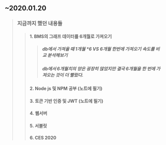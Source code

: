 ## ~2020.01.20
>### 지금까지 했던 내용들
>> #### 1. BMS의 그래프 데이터를 6개월로 가져오기
>>> ##### db에서 가져올 때 1개월 *6 VS 6개월 한번에 가져오기 속도를 비교 분석해보기
>>> ##### db에서 6개월치의 양은 굉장히 많았지만 결국 6개월을 한 번에 가져오는 것이 더 빨랐다.
>> #### 2. Node js 및 NPM 공부 (노트에 필기)
>> #### 3. 토큰 기반 인증 및 JWT (노트에 필기)
>> #### 4. 웹서버 
>> #### 5. 서블릿
>> #### 6. CES 2020 
